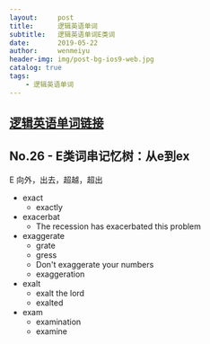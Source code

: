 ```yaml
---
layout:     post
title:      逻辑英语单词
subtitle:   逻辑英语单词E类词
date:       2019-05-22
author:     wenmeiyu
header-img: img/post-bg-ios9-web.jpg
catalog: true
tags:
    - 逻辑英语单词
---
```


## [逻辑英语单词链接](https://wenmeiyu.github.io/2019/04/05/逻辑英语单词/)

## No.26 - E类词串记忆树：从e到ex

E 向外，出去，超越，超出

- exact 
	- exactly                                 
- exacerbat
	- The recession has exacerbated this problem
- exaggerate 
	- grate
	- gress
	- Don't exaggerate your numbers
	- exaggeration
- exalt 
	- exalt the lord
	- exalted
- exam 
	- examination
	- examine 
                                                       
                                                       
                                                       
                                                       
                                                       
                                                       
                                                       
                                                       
                                                       
                                                       
                                                       
                                                       
                                                       
                                                       
                                                       
                                                       
                                                       
                                                       
                                                       